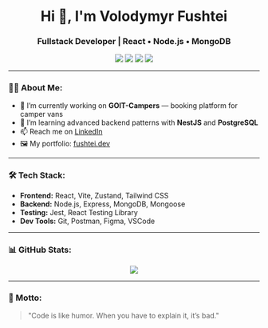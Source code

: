 <h1 align="center">Hi 👋, I'm Volodymyr Fushtei</h1>
<h3 align="center">Fullstack Developer | React • Node.js • MongoDB</h3>


<p align="center">
  <img src="https://img.shields.io/badge/React-20232A?style=for-the-badge&logo=react&logoColor=61DAFB" />
  <img src="https://img.shields.io/badge/Node.js-43853D?style=for-the-badge&logo=node.js&logoColor=white" />
  <img src="https://img.shields.io/badge/MongoDB-4EA94B?style=for-the-badge&logo=mongodb&logoColor=white" />
  <img src="https://img.shields.io/badge/TailwindCSS-06B6D4?style=for-the-badge&logo=tailwindcss&logoColor=white" />
</p>

---

### 👨‍💻 About Me:
- 🔭 I’m currently working on **GOIT-Campers** — booking platform for camper vans  
- 🌱 I’m learning advanced backend patterns with **NestJS** and **PostgreSQL**
- 📫 Reach me on [LinkedIn](https://linkedin.com/in/your-profile)  
- 🖼 My portfolio: [fushtei.dev]([https://fushtei.dev](https://github.com/volodimirfushtei))

---

### 🛠 Tech Stack:
- **Frontend:** React, Vite, Zustand, Tailwind CSS  
- **Backend:** Node.js, Express, MongoDB, Mongoose  
- **Testing:** Jest, React Testing Library  
- **Dev Tools:** Git, Postman, Figma, VSCode  

---

### 📊 GitHub Stats:
<p align="center">
  <img src="https://github-readme-stats.vercel.app/api?username=VolodymyrFushtei&show_icons=true&theme=radical" />
</p>

---

### 💬 Motto:
> "Code is like humor. When you have to explain it, it’s bad."


